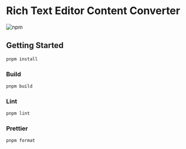 # Rich Text Editor Content Converter

![npm](https://img.shields.io/npm/v/rte-content-converter?style=flat-square)

## Getting Started

```bash
pnpm install
```

### Build

```bash
pnpm build
```

### Lint

```bash
pnpm lint
```

### Prettier

```bash
pnpm format
```
